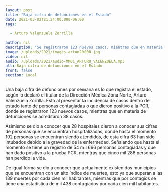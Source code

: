 ```yaml
---
layout: post
title: "Baja cifra de defunciones en el Estado"
date: 2021-03-02T21:24:00.000-06:00
tags:
  
  - Arturo Valenzuela Zorrilla
  
author: nil
description: "Se registraron 123 nuevos casos, mientras que en materia de defunciones se acreditaron 38 casos."
image: /uploads/2021/images-arton20008.jpg
video: nil
audio: /uploads/2021/audio-MM01_ARTURO_VALENZUELA.mp3
alt: Baja cifra de defunciones en el Estado
front: false
section: Local
---
```


Una baja cifra de defunciones por semana es lo que registra el estado, según lo declaró el titular de la Dirección Médica Zona Norte, Arturo Valenzuela Zorrilla. Esto al presentar la incidencia de casos dentro del estado tanto de personas contagiadas o que dieron positivo a la PCR, donde se registraron 123 nuevos casos, mientras que en materia de defunciones se acreditaron 38 casos.

Asimismo se dio a conocer que 28 hospitales dieron a conocer sus cifras de personas que se encuentran hospitalizadas, donde hasta el momento 192 personas se encuentran siendo atendidos, de esta cifra 63 han sido intubados debido a la gravedad de la enfermedad. Señalando que hasta el momento se tiene un registro de 54 mil 666 personas contagiadas y que han dado positivo a la prueba PCR, mientras que cinco mil 288 personas han perdido la vida. 

De igual forma se dio a conocer que actualmente existen dos municipios que se encuentran con un alto índice de muertes, esto ya que superan a las 139 muertes por cada cien mil habitantes, mientras que por contagios se tiene una estadística de mil 438 contagiados por cada cien mil habitantes.